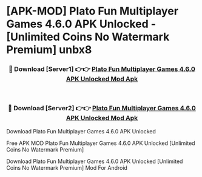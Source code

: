 # [APK-MOD] Plato  Fun Multiplayer Games 4.6.0 APK Unlocked - [Unlimited Coins No Watermark Premium] unbx8



<div align="center">
<h3>🔴 Download [Server1] 👉👉 <a href="https://momento.my/?title=Plato__Fun_Multiplayer_Games_4.6.0_APK_Unlocked">Plato  Fun Multiplayer Games 4.6.0 APK Unlocked Mod Apk</a></h3><br>

<h3>🔴 Download [Server2] 👉👉 <a href="https://momento.my/?title=Plato__Fun_Multiplayer_Games_4.6.0_APK_Unlocked">Plato  Fun Multiplayer Games 4.6.0 APK Unlocked Mod Apk</a></h3>
</div>



Download Plato  Fun Multiplayer Games 4.6.0 APK Unlocked 

Free APK MOD Plato  Fun Multiplayer Games 4.6.0 APK Unlocked [Unlimited Coins No Watermark Premium]

Download Plato  Fun Multiplayer Games 4.6.0 APK Unlocked [Unlimited Coins No Watermark Premium] Mod For Android
